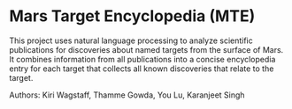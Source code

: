 # Mars Target Encyclopedia (MTE)

This project uses natural language processing to analyze scientific
publications for discoveries about named targets from the surface of
Mars.  It combines information from all publications into a concise
encyclopedia entry for each target that collects all known discoveries
that relate to the target.

Authors: Kiri Wagstaff, Thamme Gowda, You Lu, Karanjeet Singh


